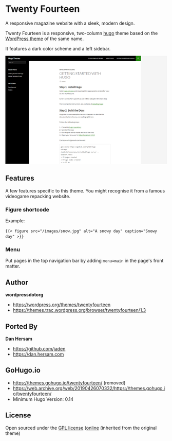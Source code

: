 # Twenty Fourteen

A responsive magazine website with a sleek, modern design.

Twenty Fourteen is a responsive, two-column [hugo](http://hugo.spf13.com) theme based on the [WordPress theme](https://wordpress.org/themes/twentyfourteen) of the same name.

It features a dark color scheme and a left sidebar.

![Screenshot](/images/screenshot-twentyfourteen_hu832650d2c3d28037a04c693a5b642b95_94091_750x500_fill_catmullrom_top_2.png)

## Features

A few features specific to this theme. You might recognise it from a famous videogame repacking website.

### Figure shortcode

Example:

`{{< figure src="/images/snow.jpg" alt="A snowy day" caption="Snowy day" >}}`

### Menu

Put pages in the top navigation bar by adding `menu=main` in the page's front matter.

## Author
**wordpressdotorg**
- <https://wordpress.org/themes/twentyfourteen>
- <https://themes.trac.wordpress.org/browser/twentyfourteen/1.3>

## Ported By
**Dan Hersam**
- <https://github.com/jaden>
- <https://dan.hersam.com>

## GoHugo.io
- <https://themes.gohugo.io/twentyfourteen/> (removed)
- <https://web.archive.org/web/20190426070332/https://themes.gohugo.io/twentyfourteen/>
- Minimum Hugo Version: 0.14

## License

Open sourced under the [GPL license](LICENSE.md) ([online](http://www.gnu.org/licenses/gpl-2.0.html) (inherited from the original theme)
